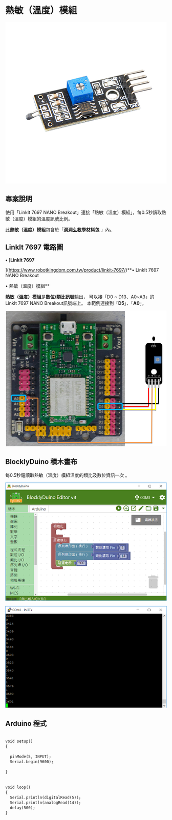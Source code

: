 # 熱敏（溫度）模組

![](../../.gitbook/assets/linkit7697_temperature_00.png)

## 專案說明

使用「LinkIt 7697 NANO Breakout」連接「熱敏（溫度）模組」，每0.5秒讀取熱敏（溫度）模組的溫度訊號比例。
  
此**熱敏（溫度）模組**包含於「[**洞洞么教學材料包**](https://www.robotkingdom.com.tw/product/rk-education-kit-001/) 」內。

## LinkIt 7697 電路圖

**•**	[**LinkIt 7697**
  
](https://www.robotkingdom.com.tw/product/linkit-7697/)**•	LinkIt 7697 NANO Breakout
  
•	熱敏（溫度）模組**

**熱敏（溫度）模組**是**數位/類比訊號**輸出， 可以接「D0 ~ D13、A0~A3」的 LinkIt 7697 NANO Breakout訊號端上。 本範例連接到「**D5**」、「**A0**」。

![](../../.gitbook/assets/linkit7697_temperature_01.png)

## BlocklyDuino 積木畫布

每0.5秒鐘讀取熱敏（溫度）模組溫度的類比及數位資訊一次 。

![](../../.gitbook/assets/linkit7697_temperature_02.png)

![](../../.gitbook/assets/linkit7697_temperature_03.png)

## Arduino 程式

```text

void setup()
{

  pinMode(5, INPUT);
  Serial.begin(9600);

}


void loop()
{
  Serial.println(digitalRead(5));
  Serial.println(analogRead(14));
  delay(500);
}

```

